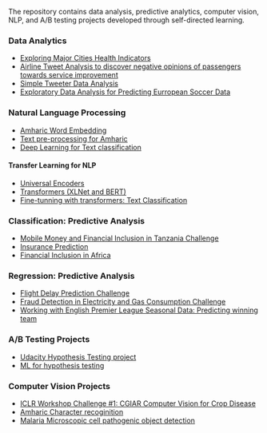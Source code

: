 The repository contains data analysis, predictive analytics, computer vision, NLP, and A/B testing projects developed through self-directed learning.

### Data Analytics
- [Exploring Major Cities Health Indicators](health_stats_analysis.md) 
- [Airline Tweet Analysis to discover negative opinions of passengers towards service improvement](airline_tweet_data_analysis.md) 
- [Simple Tweeter Data Analysis](twitter_minner.md)
- [Exploratory Data Analysis for Predicting Eurropean Soccer Data](ExploratoryAnalysis.md)

### Natural Language Processing
- [Amharic Word Embedding](Am_FastText.md)
- [Text pre-processing for Amharic](am-preprocess.md)
- [Deep Learning for Text classification](airline_sentiment_classification.md)

#### Transfer Learning for NLP
- [Universal Encoders]() 
- [Transformers (XLNet and BERT)](transformer.md)
- [Fine-tunning with transformers: Text Classification]()

### Classification: Predictive Analysis
- [Mobile Money and Financial Inclusion in Tanzania Challenge]()
- [Insurance Prediction]()
- [Financial Inclusion in Africa]()
### Regression: Predictive Analysis
- [Flight Delay Prediction Challenge]()
- [Fraud Detection in Electricity and Gas Consumption Challenge]()
- [Working with English Premier League Seasonal Data: Predicting winning team](english_premier_league_data_analysis.md)
### A/B Testing Projects
- [Udacity Hypothesis Testing project]()
- [ML for hypothesis testing]()
### Computer Vision Projects
- [ICLR Workshop Challenge #1: CGIAR Computer Vision for Crop Disease]()
- [Amharic Character recoginition]()
- [Malaria Microscopic cell pathogenic object detection]()

